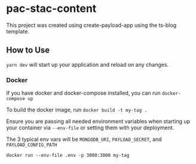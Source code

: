 # pac-stac-content

This project was created using create-payload-app using the ts-blog template.

## How to Use

`yarn dev` will start up your application and reload on any changes.

### Docker

If you have docker and docker-compose installed, you can run `docker-compose up`

To build the docker image, run `docker build -t my-tag .`

Ensure you are passing all needed environment variables when starting up your
container via `--env-file` or setting them with your deployment.

The 3 typical env vars will be `MONGODB_URI`, `PAYLOAD_SECRET`, and
`PAYLOAD_CONFIG_PATH`

`docker run --env-file .env -p 3000:3000 my-tag`
